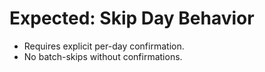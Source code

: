 # Expected: Skip Day Behavior

- Requires explicit per-day confirmation.
- No batch-skips without confirmations.
